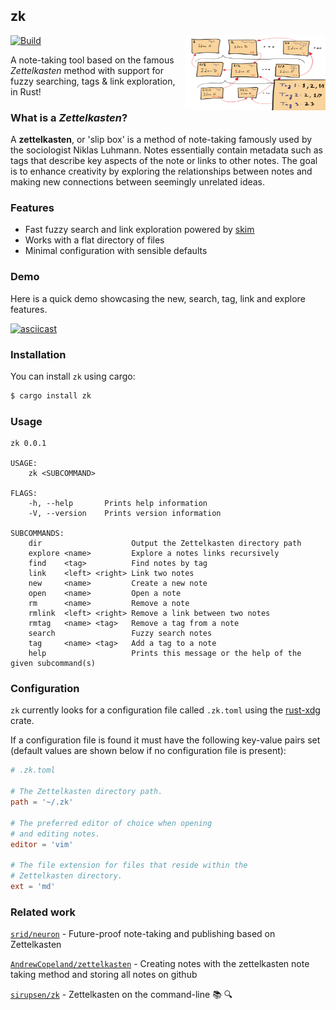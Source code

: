 ## zk

<img align="right" width="225" height="120" src="./assets/zk.png">

[![Build](https://github.com/terror/zk/actions/workflows/build.yaml/badge.svg?branch=master)](https://github.com/terror/zk/actions/workflows/build.yaml)

A note-taking tool based on the famous *Zettelkasten* method with support for
fuzzy searching, tags & link exploration, in Rust!

### What is a *Zettelkasten*?

A **zettelkasten**, or 'slip box' is a method of note-taking famously used by
the sociologist Niklas Luhmann. Notes essentially contain metadata such as tags
that describe key aspects of the note or links to other notes. The goal is to
enhance creativity by exploring the relationships between notes and
making new connections between seemingly unrelated ideas.

### Features
- Fast fuzzy search and link exploration powered by [skim](https://github.com/lotabout/skim)
- Works with a flat directory of files
- Minimal configuration with sensible defaults

### Demo

Here is a quick demo showcasing the new, search, tag, link and explore
features.

[![asciicast](https://asciinema.org/a/4TrHLpcAv9lk0RfGngzS6ft3e.svg)](https://asciinema.org/a/4TrHLpcAv9lk0RfGngzS6ft3e)

### Installation

You can install `zk` using cargo:
```bash
$ cargo install zk
```

### Usage

```
zk 0.0.1

USAGE:
    zk <SUBCOMMAND>

FLAGS:
    -h, --help       Prints help information
    -V, --version    Prints version information

SUBCOMMANDS:
    dir                    Output the Zettelkasten directory path
    explore <name>         Explore a notes links recursively
    find    <tag>          Find notes by tag
    link    <left> <right> Link two notes
    new     <name>         Create a new note
    open    <name>         Open a note
    rm      <name>         Remove a note
    rmlink  <left> <right> Remove a link between two notes
    rmtag   <name> <tag>   Remove a tag from a note
    search                 Fuzzy search notes
    tag     <name> <tag>   Add a tag to a note
    help                   Prints this message or the help of the given subcommand(s)
```

### Configuration

`zk` currently looks for a configuration file called `.zk.toml` using the
[rust-xdg](https://github.com/whitequark/rust-xdg) crate.

If a configuration file is found it must have the following key-value pairs
set (default values are shown below if no configuration file is present):

```toml
# .zk.toml

# The Zettelkasten directory path.
path = '~/.zk'

# The preferred editor of choice when opening
# and editing notes.
editor = 'vim'

# The file extension for files that reside within the
# Zettelkasten directory.
ext = 'md'
```

### Related work
[`srid/neuron`](https://github.com/srid/neuron) - Future-proof note-taking and publishing based on Zettelkasten

[`AndrewCopeland/zettelkasten`](https://github.com/AndrewCopeland/zettelkasten) - Creating notes with the zettelkasten note taking method and storing all notes on github

[`sirupsen/zk`](https://github.com/sirupsen/zk) - Zettelkasten on the command-line 📚 🔍
